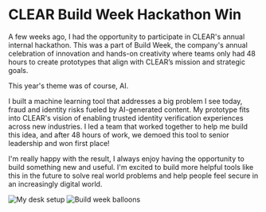 # CLEAR Build Week Hackathon Win


A few weeks ago, I had the opportunity to participate in CLEAR's annual internal hackathon. This was a part of Build Week, the company's annual celebration of innovation and hands-on creativity where teams only had 48 hours to create prototypes that align with CLEAR’s mission and strategic goals. 

This year's theme was of course, AI. 

I built a machine learning tool that addresses a big problem I see today, fraud and identity risks fueled by AI-generated content. My prototype fits into CLEAR's vision of enabling trusted identity verification experiences across new industries. I led a team that worked together to help me build this idea, and after 48 hours of work, we demoed this tool to senior leadership and won first place! 

I'm really happy with the result, I always enjoy having the opportunity to build something new and useful. I'm excited to build more helpful tools like this in the future to solve real world problems and help people feel secure in an increasingly digital world.

![My desk setup](images/BuildWeekDesk.jpg)
![Build week balloons](images/BuildWeekBalloons.jpg)